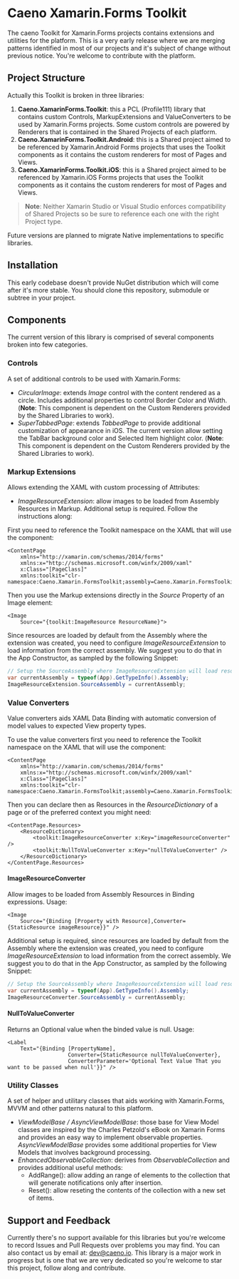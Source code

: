 # Caeno Xamarin.Forms Toolkit
The caeno Toolkit for Xamarin.Forms projects contains extensions and utilities for the platform. This is a very early release where we are merging patterns identified in most of our projects and it's subject of change without previous notice. You're welcome to contribute with the platform.

## Project Structure
Actually this Toolkit is broken in three libraries:

1. **Caeno.XamarinForms.Toolkit**: this a PCL (Profile111) library that contains custom Controls, MarkupExtensions and ValueConverters to be used by Xamarin.Forms projects. Some custom controls are powered by Renderers that is contained in the Shared Projects of each platform.
2. **Caeno.XamarinForms.Toolkit.Android**: this is a Shared project aimed to be referenced by Xamarin.Android Forms projects that uses the Toolkit components as it contains the custom renderers for most of Pages and Views.
3. **Caeno.XamarinForms.Toolkit.iOS**: this is a Shared project aimed to be referenced by Xamarin.iOS Forms projects that uses the Toolkit components as it contains the custom renderers for most of Pages and Views.

>**Note**: Neither Xamarin Studio or Visual Studio enforces compatibility of Shared Projects so be sure to reference each one with the right Project type.

Future versions are planned to migrate Native implementations to specific libraries.

## Installation
This early codebase doesn't provide NuGet distribution which will come after it's more stable. You should clone this repository, submodule or subtree in your project.

## Components
The current version of this library is comprised of several components broken into few categories.

### Controls
A set of additional controls to be used with Xamarin.Forms:

* *CircularImage*: extends *Image* control with the content rendered as a circle. Includes additional properties to control Border Color and Width. (**Note**: This component is dependent on the Custom Renderers provided by the Shared Libraries to work).
* *SuperTabbedPage*: extends *TabbedPage* to provide additional customization of appearance in iOS. The current version allow setting the TabBar background color and Selected Item highlight color. (**Note**: This component is dependent on the Custom Renderers provided by the Shared Libraries to work).

### Markup Extensions
Allows extending the XAML with custom processing of Attributes:

* *ImageResourceExtension*: allow images to be loaded from Assembly Resources in Markup. Additional setup is required. Follow the instructions along:

First you need to reference the Toolkit namespace on the XAML that will use the component:
```xaml
<ContentPage
	xmlns="http://xamarin.com/schemas/2014/forms"
	xmlns:x="http://schemas.microsoft.com/winfx/2009/xaml"
	x:Class="[PageClass]"
	xmlns:toolkit="clr-namespace:Caeno.Xamarin.FormsToolkit;assembly=Caeno.Xamarin.FormsToolkit">
```

Then you use the Markup extensions directly in the *Source* Property of an Image element:

```xaml
<Image
	Source="{toolkit:ImageResource ResourceName}">
```

Since resources are loaded by default from the Assembly where the extension was created, you need to configure *ImageResourceExtension* to load information from the correct assembly. We suggest you to do that in the App Constructor, as sampled by the following Snippet:

```csharp
// Setup the SourceAssembly where ImageResourceExtension will load resources from
var currentAssembly = typeof(App).GetTypeInfo().Assembly;
ImageResourceExtension.SourceAssembly = currentAssembly;
```

### Value Converters
Value converters aids XAML Data Binding with automatic conversion of model values to expected View property types.

To use the value converters first you need to reference the Toolkit namespace on the XAML that will use the component:
```xaml
<ContentPage
	xmlns="http://xamarin.com/schemas/2014/forms"
	xmlns:x="http://schemas.microsoft.com/winfx/2009/xaml"
	x:Class="[PageClass]"
	xmlns:toolkit="clr-namespace:Caeno.Xamarin.FormsToolkit;assembly=Caeno.Xamarin.FormsToolkit">
```

Then you can declare then as Resources in the *ResourceDictionary* of a page or of the preferred context you might need:

```xaml
<ContentPage.Resources>
	<ResourceDictionary>
		<toolkit:ImageResourceConverter x:Key="imageResourceConverter" />
		<toolkit:NullToValueConverter x:Key="nullToValueConverter" />
	</ResourceDictionary>
</ContentPage.Resources>
```


#### ImageResourceConverter
Allow images to be loaded from Assembly Resources in Binding expressions. Usage: 

```xaml
<Image
	Source="{Binding [Property with Resource],Converter={StaticResource imageResource}}" />
```

Additional setup is required, since resources are loaded by default from the Assembly where the extension was created, you need to configure *ImageResourceExtension* to load information from the correct assembly. We suggest you to do that in the App Constructor, as sampled by the following Snippet:

```csharp
// Setup the SourceAssembly where ImageResourceExtension will load resources from
var currentAssembly = typeof(App).GetTypeInfo().Assembly;
ImageResourceConverter.SourceAssembly = currentAssembly;
```

#### NullToValueConverter
Returns an Optional value when the binded value is null. Usage:

```xaml
<Label
	Text="{Binding [PropertyName],
				   Converter={StaticResource nullToValueConverter},
				   ConverterParameter='Optional Text Value That you want to be passed when null'}}" />
```


### Utility Classes
A set of helper and utilitary classes that aids working with Xamarin.Forms, MVVM and other patterns natural to this platform.

* *ViewModelBase / AsyncViewModelBase*: those base for View Model classes are inspired by the Charles Petzold's eBook on Xamarin Forms and provides an easy way to implement observable properties. *AsyncViewModelBase* provides some additional properties for View Models that involves background processing.
* *EnhancedObservableCollection<T>*: derives from *ObservableCollection<T>* and provides additional useful methods:
  * AddRange(): allow adding an range of elements to the collection that will generate notifications only after insertion.
  * Reset(): allow reseting the contents of the collection with a new set of items.

## Support and Feedback
Currently there's no support available for this libraries but you're welcome to record Issues and Pull Requests over problems you may find. You can also contact us by email at: [dev@caeno.io](mailto:dev@caeno.io). This library is a major work in progress but is one that we are very dedicated so you're welcome to star this project, follow along and contribute.
